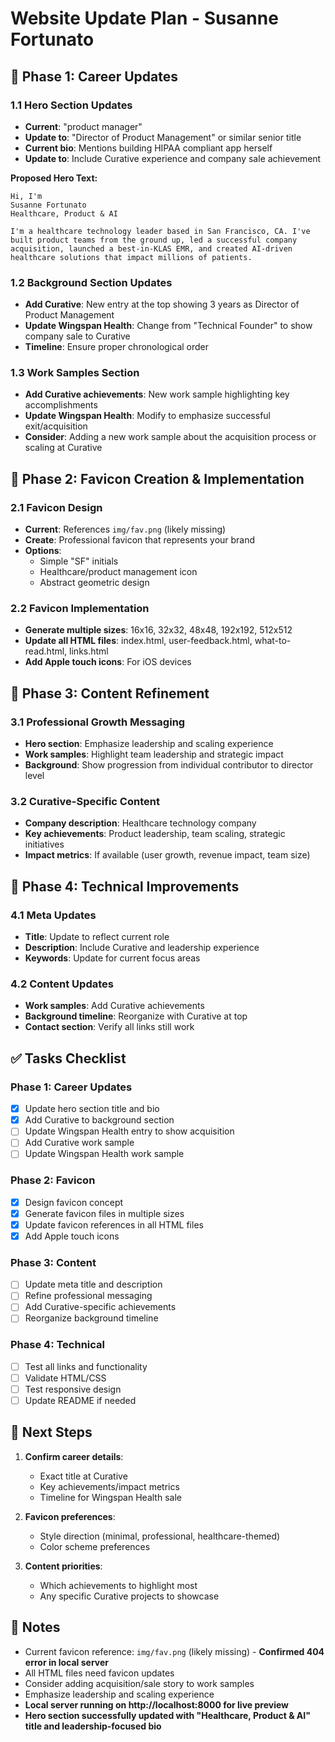 # Website Update Plan - Susanne Fortunato

## 🎯 Phase 1: Career Updates

### 1.1 Hero Section Updates
- **Current**: "product manager" 
- **Update to**: "Director of Product Management" or similar senior title
- **Current bio**: Mentions building HIPAA compliant app herself
- **Update to**: Include Curative experience and company sale achievement

**Proposed Hero Text:**
```
Hi, I'm
Susanne Fortunato
Healthcare, Product & AI

I'm a healthcare technology leader based in San Francisco, CA. I've built product teams from the ground up, led a successful company acquisition, launched a best-in-KLAS EMR, and created AI-driven healthcare solutions that impact millions of patients.
```

### 1.2 Background Section Updates
- **Add Curative**: New entry at the top showing 3 years as Director of Product Management
- **Update Wingspan Health**: Change from "Technical Founder" to show company sale to Curative
- **Timeline**: Ensure proper chronological order

### 1.3 Work Samples Section
- **Add Curative achievements**: New work sample highlighting key accomplishments
- **Update Wingspan Health**: Modify to emphasize successful exit/acquisition
- **Consider**: Adding a new work sample about the acquisition process or scaling at Curative

## 🎨 Phase 2: Favicon Creation & Implementation

### 2.1 Favicon Design
- **Current**: References `img/fav.png` (likely missing)
- **Create**: Professional favicon that represents your brand
- **Options**: 
  - Simple "SF" initials
  - Healthcare/product management icon
  - Abstract geometric design

### 2.2 Favicon Implementation
- **Generate multiple sizes**: 16x16, 32x32, 48x48, 192x192, 512x512
- **Update all HTML files**: index.html, user-feedback.html, what-to-read.html, links.html
- **Add Apple touch icons**: For iOS devices

## 📝 Phase 3: Content Refinement

### 3.1 Professional Growth Messaging
- **Hero section**: Emphasize leadership and scaling experience
- **Work samples**: Highlight team leadership and strategic impact
- **Background**: Show progression from individual contributor to director level

### 3.2 Curative-Specific Content
- **Company description**: Healthcare technology company
- **Key achievements**: Product leadership, team scaling, strategic initiatives
- **Impact metrics**: If available (user growth, revenue impact, team size)

## 🔧 Phase 4: Technical Improvements

### 4.1 Meta Updates
- **Title**: Update to reflect current role
- **Description**: Include Curative and leadership experience
- **Keywords**: Update for current focus areas

### 4.2 Content Updates
- **Work samples**: Add Curative achievements
- **Background timeline**: Reorganize with Curative at top
- **Contact section**: Verify all links still work

## ✅ Tasks Checklist

### Phase 1: Career Updates
- [x] Update hero section title and bio
- [x] Add Curative to background section
- [ ] Update Wingspan Health entry to show acquisition
- [ ] Add Curative work sample
- [ ] Update Wingspan Health work sample

### Phase 2: Favicon
- [x] Design favicon concept
- [x] Generate favicon files in multiple sizes
- [x] Update favicon references in all HTML files
- [x] Add Apple touch icons

### Phase 3: Content
- [ ] Update meta title and description
- [ ] Refine professional messaging
- [ ] Add Curative-specific achievements
- [ ] Reorganize background timeline

### Phase 4: Technical
- [ ] Test all links and functionality
- [ ] Validate HTML/CSS
- [ ] Test responsive design
- [ ] Update README if needed

## 🚀 Next Steps

1. **Confirm career details**: 
   - Exact title at Curative
   - Key achievements/impact metrics
   - Timeline for Wingspan Health sale

2. **Favicon preferences**: 
   - Style direction (minimal, professional, healthcare-themed)
   - Color scheme preferences

3. **Content priorities**: 
   - Which achievements to highlight most
   - Any specific Curative projects to showcase

## 📝 Notes
- Current favicon reference: `img/fav.png` (likely missing) - **Confirmed 404 error in local server**
- All HTML files need favicon updates
- Consider adding acquisition/sale story to work samples
- Emphasize leadership and scaling experience
- **Local server running on http://localhost:8000 for live preview**
- **Hero section successfully updated with "Healthcare, Product & AI" title and leadership-focused bio**
